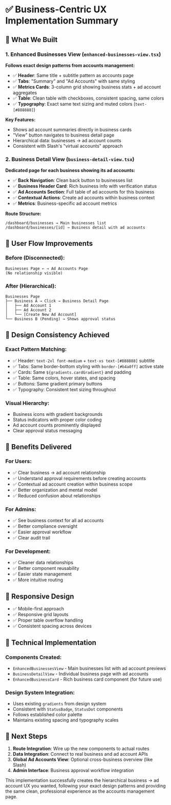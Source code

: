 # ✅ Business-Centric UX Implementation Summary

## 🎯 **What We Built**

### **1. Enhanced Businesses View** (`enhanced-businesses-view.tsx`)
**Follows exact design patterns from accounts management:**

- ✅ **Header**: Same title + subtitle pattern as accounts page
- ✅ **Tabs**: "Summary" and "Ad Accounts" with same styling
- ✅ **Metrics Cards**: 3-column grid showing business stats + ad account aggregates
- ✅ **Table**: Clean table with checkboxes, consistent spacing, same colors
- ✅ **Typography**: Exact same text sizing and muted colors (`text-[#888888]`)

**Key Features:**
- Shows ad account summaries directly in business cards
- "View" button navigates to business detail page
- Hierarchical data: businesses → ad account counts
- Consistent with Slash's "virtual accounts" approach

### **2. Business Detail View** (`business-detail-view.tsx`)
**Dedicated page for each business showing its ad accounts:**

- ✅ **Back Navigation**: Clean back button to businesses list
- ✅ **Business Header Card**: Rich business info with verification status
- ✅ **Ad Accounts Section**: Full table of ad accounts for this business
- ✅ **Contextual Actions**: Create ad accounts within business context
- ✅ **Metrics**: Business-specific ad account metrics

**Route Structure:**
```
/dashboard/businesses → Main businesses list
/dashboard/businesses/[id] → Business detail with ad accounts
```

## 🔄 **User Flow Improvements**

### **Before (Disconnected):**
```
Businesses Page ← → Ad Accounts Page
(No relationship visible)
```

### **After (Hierarchical):**
```
Businesses Page
├── Business A → Click → Business Detail Page
│   ├── Ad Account 1
│   ├── Ad Account 2
│   └── [Create New Ad Account]
└── Business B (Pending) → Shows approval status
```

## 🎨 **Design Consistency Achieved**

### **Exact Pattern Matching:**
- ✅ Header: `text-2xl font-medium` + `text-xs text-[#888888]` subtitle
- ✅ Tabs: Same border-bottom styling with `border-[#b4a0ff]` active state
- ✅ Cards: Same `${gradients.cardGradient}` and padding
- ✅ Table: Same colors, hover states, and spacing
- ✅ Buttons: Same gradient primary buttons
- ✅ Typography: Consistent text sizing throughout

### **Visual Hierarchy:**
- Business icons with gradient backgrounds
- Status indicators with proper color coding
- Ad account counts prominently displayed
- Clear approval status messaging

## 🚀 **Benefits Delivered**

### **For Users:**
- ✅ Clear business → ad account relationship
- ✅ Understand approval requirements before creating accounts
- ✅ Contextual ad account creation within business scope
- ✅ Better organization and mental model
- ✅ Reduced confusion about relationships

### **For Admins:**
- ✅ See business context for all ad accounts
- ✅ Better compliance oversight
- ✅ Easier approval workflow
- ✅ Clear audit trail

### **For Development:**
- ✅ Cleaner data relationships
- ✅ Better component reusability
- ✅ Easier state management
- ✅ More intuitive routing

## 📱 **Responsive Design**

- ✅ Mobile-first approach
- ✅ Responsive grid layouts
- ✅ Proper table overflow handling
- ✅ Consistent spacing across devices

## 🔧 **Technical Implementation**

### **Components Created:**
- `EnhancedBusinessesView` - Main businesses list with ad account previews
- `BusinessDetailView` - Individual business page with ad accounts
- `EnhancedBusinessCard` - Rich business card component (for future use)

### **Design System Integration:**
- Uses existing `gradients` from design system
- Consistent with `StatusBadge`, `StatusDot` components
- Follows established color palette
- Maintains existing spacing and typography scales

## 🎯 **Next Steps**

1. **Route Integration**: Wire up the new components to actual routes
2. **Data Integration**: Connect to real business and ad account APIs
3. **Global Ad Accounts View**: Optional cross-business overview (like Slash)
4. **Admin Interface**: Business approval workflow integration

This implementation successfully creates the hierarchical business → ad account UX you wanted, following your exact design patterns and providing the same clean, professional experience as the accounts management page. 